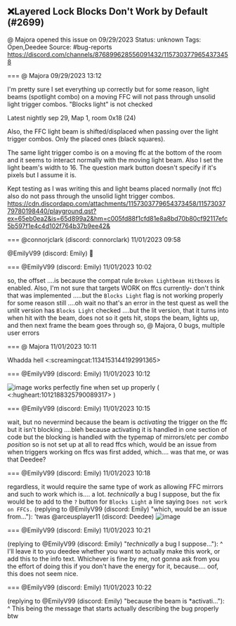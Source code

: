 ## ❌Layered Lock Blocks Don't Work by Default (#2699)
@ Majora opened this issue on 09/29/2023
Status: unknown
Tags: Open,Deedee
Source: #bug-reports https://discord.com/channels/876899628556091432/1157303779654373458


=== @ Majora 09/29/2023 13:12

I'm pretty sure I set everything up correctly but for some reason, light beams (spotlight combo) on a moving FFC will not pass through unsolid light trigger combos. "Blocks light" is not checked

Latest nightly sep 29,
Map 1, room 0x18 (24)


Also, the FFC light beam is shifted/displaced when passing over the light trigger combos. Only the placed ones (black squares).

The same light trigger combo is on a moving ffc at the bottom of the room and it seems to interact normally with the moving light beam. 
Also I set the light beam's width to 16. The question mark button doesn't specify if it's pixels but I assume it is. 

Kept testing as I was writing this and light beams placed normally (not ffc) also do not pass through the unsolid light trigger combos.
https://cdn.discordapp.com/attachments/1157303779654373458/1157303779780198440/playground.qst?ex=65eb0ea2&is=65d899a2&hm=c005fd88f1cfd81e8a8bd70b80cf92117efc5b597f1e4c4d102f764b37b9ee42&

=== @connorjclark (discord: connorclark) 11/01/2023 09:58

@EmilyV99 (discord: Emily) 🔦

=== @EmilyV99 (discord: Emily) 11/01/2023 10:02

so, the offset
....is because the compat rule `Broken Lightbeam Hitboxes` is enabled.
Also, I'm not sure that targets WORK on ffcs currently- don't think that was implemented
.....but the `Blocks Light` flag is not working properly for some reason still
....oh wait no
that's an error in the test quest as well
the unlit version has `Blocks Light` checked
....but the lit version, that it turns into when hit with the beam, does not
so it gets hit, stops the beam, lights up, and then next frame the beam goes through
so, @ Majora, 0 bugs, multiple user errors

=== @ Majora 11/01/2023 10:11

Whadda hell
<:screamingcat:1134153144192991365>

=== @EmilyV99 (discord: Emily) 11/01/2023 10:12


![image](https://cdn.discordapp.com/attachments/1157303779654373458/1169217458880663552/image.png?ex=65e8419d&is=65d5cc9d&hm=1dd1e393f2cb6d99eff908f6275b591dc608a54ed4495ea7fd0d6b79ab02e3b6&)
works perfectly fine when set up properly
( <:hugheart:1012188325790089317> )

=== @EmilyV99 (discord: Emily) 11/01/2023 10:15

wait, but no
nevermind
because the beam is *activating* the trigger on the ffc
but it isn't blocking
....bleh
because activating it is handled in one section of code
but the blocking is handled with the typemap of mirrors/etc per *combo position*
so is not set up at all to read ffcs
which, would be an issue from when triggers working on ffcs was first added, which.... was that me, or was that Deedee?

=== @EmilyV99 (discord: Emily) 11/01/2023 10:18

regardless, it would require the same type of work as allowing FFC mirrors and such to work
which is.... a lot.
*technically* a bug I suppose, but the fix would be to add to the `?` button for `Blocks Light` a line saying `Does not work on FFCs.`
(replying to @EmilyV99 (discord: Emily) "which, would be an issue from…"): 'twas @arceusplayer11 (discord: Deedee)
![image](https://cdn.discordapp.com/attachments/1157303779654373458/1169219373257474058/image.png?ex=65e84365&is=65d5ce65&hm=5cff7769a98f2ec67593afabf53c7bfee67e53600cd3df504f48f1e9c9b38746&)

=== @EmilyV99 (discord: Emily) 11/01/2023 10:21

(replying to @EmilyV99 (discord: Emily) "*technically* a bug I suppose…"): ^ I'll leave it to you deedee whether you want to actually make this work, or add this to the info text. Whichever is fine by me, not gonna ask from you the effort of doing this if you don't have the energy for it, because.... oof, this does not seem nice.

=== @EmilyV99 (discord: Emily) 11/01/2023 10:22

(replying to @EmilyV99 (discord: Emily) "because the beam is *activati…"): ^ This being the message that starts actually describing the bug properly btw
